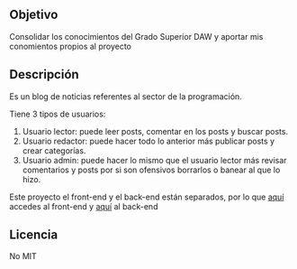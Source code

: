 ## Objetivo
Consolidar los conocimientos del Grado Superior DAW y aportar mis conomientos propios
al proyecto

## Descripción
Es un blog de noticias referentes al sector de la programación.

Tiene 3 tipos de usuarios: 
1. Usuario lector: puede leer posts, comentar en los posts y buscar posts.
2. Usuario redactor: puede hacer todo lo anterior más publicar posts y crear categorías.
3. Usuario admin: puede hacer lo mismo que el usuario lector más revisar comentarios y posts por
si son ofensivos borrarlos o banear al que lo hizo.

Este proyecto el front-end y el back-end están separados, por lo que [aquí](https://github.com/Pacorb94/ProyectoDAW/tree/master/Elrincondelaprogramacion-API) accedes 
al front-end y [aquí](https://github.com/Pacorb94/ProyectoDAW/tree/master/Elrincondelaprogramacion) al back-end

## Licencia
No MIT